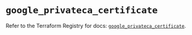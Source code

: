 # `google_privateca_certificate`

Refer to the Terraform Registry for docs: [`google_privateca_certificate`](https://registry.terraform.io/providers/hashicorp/google-beta/5.43.1/docs/resources/google_privateca_certificate).
